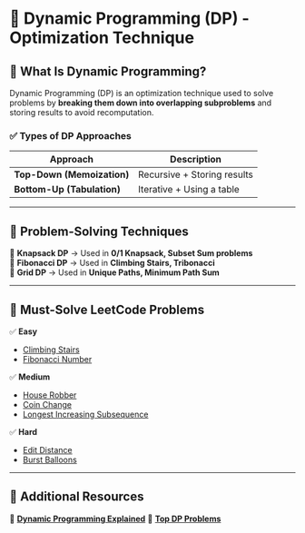 # 📂 Dynamic Programming (DP) - Optimization Technique  

## **📌 What Is Dynamic Programming?**  
Dynamic Programming (DP) is an optimization technique used to solve problems by **breaking them down into overlapping subproblems** and storing results to avoid recomputation.  

### **✅ Types of DP Approaches**
| Approach | Description |
|----------|------------|
| **Top-Down (Memoization)** | Recursive + Storing results |
| **Bottom-Up (Tabulation)** | Iterative + Using a table |

---

## **📌 Problem-Solving Techniques**
🔹 **Knapsack DP** → Used in **0/1 Knapsack, Subset Sum problems**  
🔹 **Fibonacci DP** → Used in **Climbing Stairs, Tribonacci**  
🔹 **Grid DP** → Used in **Unique Paths, Minimum Path Sum**  

---

## **📌 Must-Solve LeetCode Problems**
✅ **Easy**
- [Climbing Stairs](https://leetcode.com/problems/climbing-stairs/)  
- [Fibonacci Number](https://leetcode.com/problems/fibonacci-number/)  

✅ **Medium**
- [House Robber](https://leetcode.com/problems/house-robber/)  
- [Coin Change](https://leetcode.com/problems/coin-change/)  
- [Longest Increasing Subsequence](https://leetcode.com/problems/longest-increasing-subsequence/)  

✅ **Hard**
- [Edit Distance](https://leetcode.com/problems/edit-distance/)  
- [Burst Balloons](https://leetcode.com/problems/burst-balloons/)  

---

## **📌 Additional Resources**
📜 **[Dynamic Programming Explained](https://www.geeksforgeeks.org/dynamic-programming/)**
📜 **[Top DP Problems](https://leetcode.com/discuss/general-discussion/662866/dynamic-programming-patterns-top-down-vs-bottom-up)**

